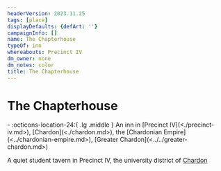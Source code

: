 ```yaml
---
headerVersion: 2023.11.25
tags: [place]
displayDefaults: {defArt: ''}
campaignInfo: []
name: The Chapterhouse
typeOf: inn
whereabouts: Precinct IV
dm_owner: none
dm_notes: color
title: The Chapterhouse
---
```

# The Chapterhouse
<div class="grid cards ext-narrow-margin ext-one-column" markdown>
-    :octicons-location-24:{ .lg .middle } An inn in [Precinct IV](<./precinct-iv.md>), [Chardon](<./chardon.md>), the [Chardonian Empire](<../chardonian-empire.md>), [Greater Chardon](<../../greater-chardon.md>)  
</div>


A quiet student tavern in Precinct IV, the university district of [Chardon](<./chardon.md>)

